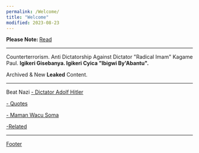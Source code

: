 ```yaml
---
permalink: /Welcome/
title: "Welcome"
modified: 2023-08-23
---
```







<b> Please Note: </b>  <a href=" https://phdcsseiden.github.io/Please/ ">  Read </a>


<hr style="height:2px;border-width:0;color:gray;background-color:gray">


Counterterrorism. Anti Dictatorship Against Dictator "Radical Imam" Kagame Paul.  <b> Igikeri Gisebanya. Igikeri Cyica "Ibigwi By'Abantu". </b> 



 Archived & New <b>Leaked</b> Content. 



<hr style="height:2px;border-width:0;color:gray;background-color:gray">



Beat Nazi  <a href=" https://phdcsseiden.github.io/Hitler/ "> - Dictator Adolf Hitler  </a> 



<a href=" https://phdcsseiden.github.io/quotes/ "> - Quotes  </a> 



<a href=" https://phdcsseiden.github.io/Wacu/ "> - Maman Wacu Soma  </a> 



<a href=" https://phdcsseiden.github.io/Related/ "> -Related  </a> 



<hr style="height:2px;border-width:0;color:gray;background-color:gray">


<a href=" https://phdcsseiden.github.io/Footer/ "> Footer </a> 


